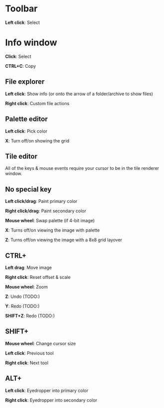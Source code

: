 # Toolbar

**Left click**: Select



# Info window

**Click**: Select

**CTRL+C**: Copy



## File explorer

**Left click**: Show info (or onto the arrow of a folder/archive to show files)

**Right click**: Custom file actions



## Palette editor

**Left click**: Pick color

**X**: Turn off/on showing the grid



## Tile editor

All of the keys & mouse events require your cursor to be in the tile renderer window.

## No special key

**Left click/drag**: Paint primary color

**Right click/drag**: Paint secondary color

**Mouse wheel**: Swap palette (if 4-bit image)

**X**: Turns off/on viewing the image with palette

**Z**: Turns off/on viewing the image with a 8x8 grid layover 

## CTRL+

**Left drag**: Move image

**Right click**: Reset offset & scale

**Mouse wheel**: Zoom

**Z**: Undo (TODO:)

**Y**: Redo (TODO:)

**SHIFT+Z**: Redo (TODO:)

## SHIFT+

**Mouse wheel**: Change cursor size

**Left click**: Previous tool

**Right click**: Next tool

## ALT+

**Left click**: Eyedropper into primary color

**Right click**: Eyedropper into secondary color